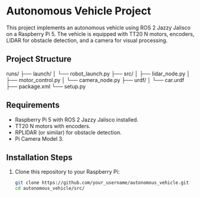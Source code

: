 # Autonomous Vehicle Project

This project implements an autonomous vehicle using ROS 2 Jazzy Jalisco on a Raspberry Pi 5. The vehicle is equipped with TT20 N motors, encoders, LIDAR for obstacle detection, and a camera for visual processing.

## Project Structure
runs/
├── launch/
│   └── robot_launch.py
├── src/
│   ├── lidar_node.py
│   ├── motor_control.py
│   └── camera_node.py
├── urdf/
│   └── car.urdf
├── package.xml
└── setup.py


## Requirements

- Raspberry Pi 5 with ROS 2 Jazzy Jalisco installed.
- TT20 N motors with encoders.
- RPLIDAR (or similar) for obstacle detection.
- Pi Camera Model 3.

## Installation Steps

1. Clone this repository to your Raspberry Pi:
   ```bash
   git clone https://github.com/your_username/autonomous_vehicle.git
   cd autonomous_vehicle/src/

